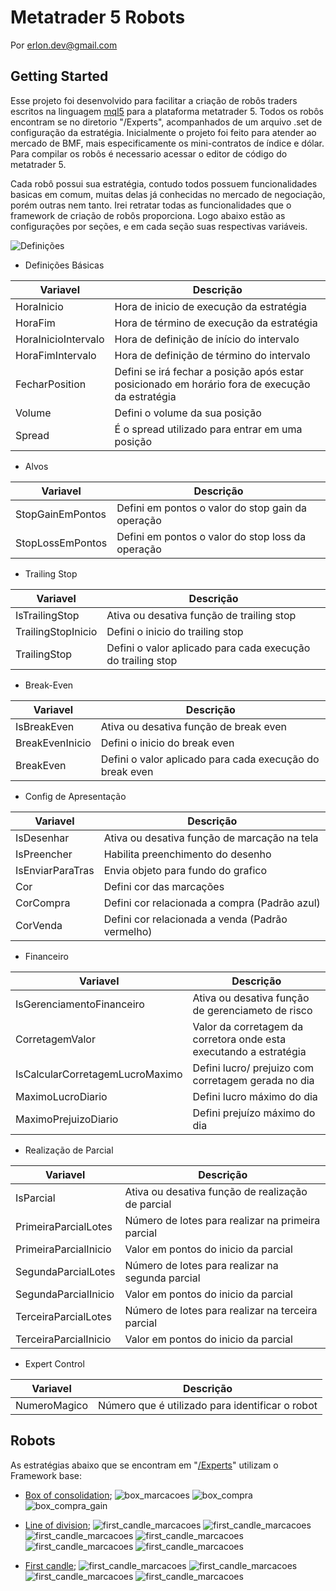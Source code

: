 # Metatrader 5 Robots

Por erlon.dev@gmail.com

## Getting Started

Esse projeto foi desenvolvido para facilitar a criação de robôs traders escritos na linguagem [mql5](https://www.mql5.com/pt)
para a plataforma metatrader 5. Todos os robôs encontram se no diretorio "/Experts", acompanhados de um arquivo .set 
de configuração da estratégia. Inicialmente o projeto foi feito para atender ao mercado de BMF, mais especificamente os mini-contratos 
de índice e dólar. Para compilar os robôs é necessario acessar o editor de código do metatrader 5.

Cada robô possui sua estratégia, contudo todos possuem funcionalidades basicas em comum, muitas delas já conhecidas 
no mercado de negociação, porém outras nem tanto. Irei retratar todas as funcionalidades que o framework 
de criação de robôs proporciona. Logo abaixo estão as configurações por seções, e em cada seção suas respectivas
variáveis.

![Definições](/Include/Images/definicoes_basicas.JPG)

* Definições Básicas

| Variavel | Descrição |
| ------ | ------ |
|HoraInicio | Hora de inicio de execução da estratégia|
|HoraFim | Hora de término de execução da estratégia|
|HoraInicioIntervalo | Hora de definição de início do intervalo|
|HoraFimIntervalo | Hora de definição de término do intervalo|
|FecharPosition | Defini se irá fechar a posição após estar posicionado em horário fora de execução da estratégia|
|Volume | Defini o volume da sua posição|
|Spread | É o spread utilizado para entrar em uma posição|

* Alvos

| Variavel | Descrição |
| ------ | ------ |
|StopGainEmPontos | Defini em pontos o valor do stop gain da operação|
|StopLossEmPontos | Defini em pontos o valor do stop loss da operação|

* Trailing Stop

| Variavel | Descrição |
| ------ | ------ |
|IsTrailingStop | Ativa ou desativa função de trailing stop|
|TrailingStopInicio | Defini o inicio do trailing stop|
|TrailingStop | Defini o valor aplicado para cada execução do trailing stop|

* Break-Even

| Variavel | Descrição |
| ------ | ------ |
|IsBreakEven | Ativa ou desativa função de break even|
|BreakEvenInicio | Defini o inicio do break even |
|BreakEven | Defini o valor aplicado para cada execução do break even|

* Config de Apresentação

| Variavel | Descrição |
| ------ | ------ |
|IsDesenhar | Ativa ou desativa função de marcação na tela|
|IsPreencher | Habilita preenchimento do desenho |
|IsEnviarParaTras | Envia objeto para fundo do grafico|
|Cor | Defini cor das marcações |
|CorCompra | Defini cor relacionada a compra (Padrão azul)|
|CorVenda|  Defini cor relacionada a venda (Padrão vermelho)|

* Financeiro

| Variavel | Descrição |
| ------ | ------ |
|IsGerenciamentoFinanceiro | Ativa ou desativa função de gerenciameto de risco |
|CorretagemValor | Valor da corretagem da corretora onde esta executando a estratégia |
|IsCalcularCorretagemLucroMaximo | Defini lucro/ prejuizo com corretagem gerada no dia |
|MaximoLucroDiario | Defini lucro máximo do dia|
|MaximoPrejuizoDiario | Defini prejuízo máximo do dia|

* Realização de Parcial

| Variavel | Descrição |
| ------ | ------ |
|IsParcial | Ativa ou desativa função de realização de parcial |
|PrimeiraParcialLotes | Número de lotes para realizar na primeira parcial |
|PrimeiraParcialInicio | Valor em pontos do inicio da parcial |
|SegundaParcialLotes | Número de lotes para realizar na segunda parcial |
|SegundaParcialInicio | Valor em pontos do inicio da parcial |
|TerceiraParcialLotes | Número de lotes para realizar na terceira parcial |
|TerceiraParcialInicio | Valor em pontos do inicio da parcial |

* Expert Control

| Variavel | Descrição |
| ------ | ------ |
|NumeroMagico | Número que é utilizado para identificar o robot |

## Robots

As estratégias abaixo que se encontram em "[/Experts](/Experts)" utilizam o Framework base:

- [Box of consolidation](/Experts/BoxOfConsolidation);
	![box_marcacoes](/Include/Images/box_of_consolidation_marcacoes.JPG)
	![box_compra](/Include/Images/box_of_consolidation_entrada_compra.JPG)
	![box_compra_gain](/Include/Images/box_of_consolidation_entrada_compra_gain.JPG)

- [Line of division](/Experts/TheLineOfDivision);
	![first_candle_marcacoes](/Include/Images/the_line_of_division_marcacoes.JPG)
	![first_candle_marcacoes](/Include/Images/the_line_of_division_marcacao_macro.JPG)
	![first_candle_marcacoes](/Include/Images/the_line_of_division_entrada_venda.JPG)
	![first_candle_marcacoes](/Include/Images/the_line_of_division_entrada_venda_em_andamento.JPG)
	![first_candle_marcacoes](/Include/Images/the_line_of_division_entrada_venda_em_andamento_2.JPG)
	![first_candle_marcacoes](/Include/Images/the_line_of_division_entrada_venda_stop.JPG)

- [First candle](/Experts/FirstCandle);
	![first_candle_marcacoes](/Include/Images/first_candle_marcacoes.JPG)
	![first_candle_marcacoes](/Include/Images/first_candle_entrada_compra.JPG)
	![first_candle_marcacoes](/Include/Images/first_candle_entrada_compra_em_andamento.JPG)
	![first_candle_marcacoes](/Include/Images/first_candle_entrada_compra_gain.JPG)


